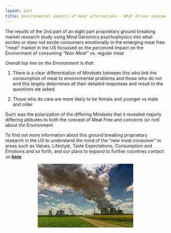 ```yaml
---
layout: post
title: Environmental aspects of meat alternatives - What drives consumer minds when it comes to the environment?
---
```


The results of the 2nd part of an eight part proprietary ground breaking market research study using Mind Genomics psychophysics 
into what excites or does not excite consumers emotionally in the emerging meat free "meat" market in the US focussed on the perceived 
impact on the Environment of consuming *“Non-Meat”* vs. regular meat

*Overall top line on the Environment is that:*

1. There is a clear differentiation of Mindsets between this who link the consumption of meat to environmental problems and those who do 
not and this largely determines all their detailed responses and result to the questions we asked

2. Those who do care are more likely to be female and younger vs male and older

Such was the polarization of the differing Mindsets that it revealed majorly differing attitudes to both the concept of Meat Free and 
concerns (or not) about the Environment

To find out more information about this ground breaking proprietary research in the US to understand the mind of the "new meat consumer"
in areas such as Values, Lifestyle, Taste Expectations, Consumption and Emotions and so forth, and our plans to expand to further countries 
contact us **[here](http://meatfreeresearch.com/contact/ "Contact Us")**

<p align="center">
  <img src="/img/environment.jpg">
</p>

